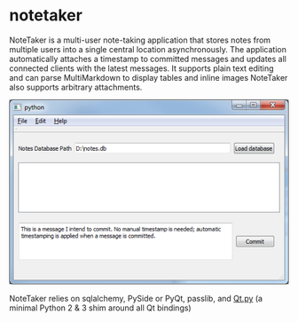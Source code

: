 # notetaker
NoteTaker is a multi-user note-taking application that stores notes from multiple users into a single central location asynchronously. The application automatically attaches a timestamp to committed messages and updates all connected clients with the latest messages. It supports plain text editing and can parse MultiMarkdown to display tables and inline images NoteTaker also supports arbitrary attachments.

![GUI Mockup](gui_mockup.png "GUI Mockup of NoteTaker")

NoteTaker relies on sqlalchemy, PySide or PyQt, passlib, and [Qt.py](https://github.com/mottosso/Qt.py) (a minimal Python 2 & 3 shim around all Qt bindings)
